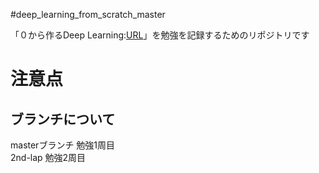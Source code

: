  #deep_learning_from_scratch_master
 
「０から作るDeep Learning:[URL](https://github.com/oreilly-japan/deep-learning-from-scratch)」を勉強を記録するためのリポジトリです

# 注意点  
## ブランチについて
masterブランチ 勉強1周目  
2nd-lap 勉強2周目
